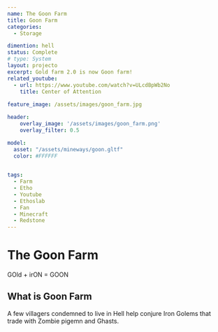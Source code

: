 ```yaml
---
name: The Goon Farm
title: Goon Farm
categories:
  - Storage

dimention: hell
status: Complete
# type: System
layout: projecto
excerpt: Gold farm 2.0 is now Goon farm!
related_youtube:
  - url: https://www.youtube.com/watch?v=ULcdBpWb2No
    title: Center of Attention
    
feature_image: /assets/images/goon_farm.jpg

header: 
    overlay_image: '/assets/images/goon_farm.png'
    overlay_filter: 0.5 

model:
  asset: "/assets/mineways/goon.gltf"
  color: #FFFFFF
  

tags:
  - Farm
  - Etho
  - Youtube
  - Ethoslab
  - Fan
  - Minecraft
  - Redstone
---
```


# The Goon Farm
GOld + irON = GOON

## What is Goon Farm
A few villagers condemned to live in Hell help conjure Iron Golems that trade with Zombie pigemn and Ghasts.

